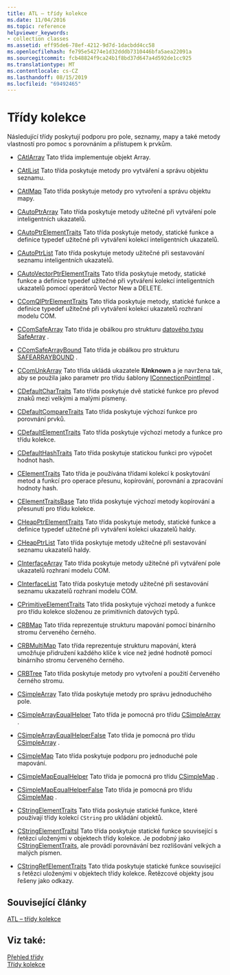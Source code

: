 ```yaml
---
title: ATL – třídy kolekce
ms.date: 11/04/2016
ms.topic: reference
helpviewer_keywords:
- collection classes
ms.assetid: eff95de6-78ef-4212-9d7d-1dacbdd4cc58
ms.openlocfilehash: fe795e54274e1d32dddb7310446bfa5aea22091a
ms.sourcegitcommit: fcb48824f9ca24b1f8bd37d647a4d592de1cc925
ms.translationtype: MT
ms.contentlocale: cs-CZ
ms.lasthandoff: 08/15/2019
ms.locfileid: "69492465"
---
```

# <a name="collection-classes"></a>Třídy kolekce

Následující třídy poskytují podporu pro pole, seznamy, mapy a také metody vlastností pro pomoc s porovnáním a přístupem k prvkům.

- [CAtlArray](../atl/reference/catlarray-class.md) Tato třída implementuje objekt Array.

- [CAtlList](../atl/reference/catllist-class.md) Tato třída poskytuje metody pro vytváření a správu objektu seznamu.

- [CAtlMap](../atl/reference/catlmap-class.md) Tato třída poskytuje metody pro vytvoření a správu objektu mapy.

- [CAutoPtrArray](../atl/reference/cautoptrarray-class.md) Tato třída poskytuje metody užitečné při vytváření pole inteligentních ukazatelů.

- [CAutoPtrElementTraits](../atl/reference/cautoptrelementtraits-class.md) Tato třída poskytuje metody, statické funkce a definice typedef užitečné při vytváření kolekcí inteligentních ukazatelů.

- [CAutoPtrList](../atl/reference/cautoptrlist-class.md) Tato třída poskytuje metody užitečné při sestavování seznamu inteligentních ukazatelů.

- [CAutoVectorPtrElementTraits](../atl/reference/cautovectorptrelementtraits-class.md) Tato třída poskytuje metody, statické funkce a definice typedef užitečné při vytváření kolekcí inteligentních ukazatelů pomocí operátorů Vector New a DELETE.

- [CComQIPtrElementTraits](../atl/reference/ccomqiptrelementtraits-class.md) Tato třída poskytuje metody, statické funkce a definice typedef užitečné při vytváření kolekcí ukazatelů rozhraní modelu COM.

- [CComSafeArray](../atl/reference/ccomsafearray-class.md) Tato třída je obálkou pro strukturu [datového typu SafeArray](/windows/win32/api/oaidl/ns-oaidl-tagsafearray) .

- [CComSafeArrayBound](../atl/reference/ccomsafearraybound-class.md) Tato třída je obálkou pro strukturu [SAFEARRAYBOUND](/windows/win32/api/oaidl/ns-oaidl-tagsafearraybound) .

- [CComUnkArray](../atl/reference/ccomunkarray-class.md) Tato třída ukládá ukazatele **IUnknown** a je navržena tak, aby se použila jako parametr pro třídu šablony [IConnectionPointImpl](../atl/reference/iconnectionpointimpl-class.md) .

- [CDefaultCharTraits](../atl/reference/cdefaultchartraits-class.md) Tato třída poskytuje dvě statické funkce pro převod znaků mezi velkými a malými písmeny.

- [CDefaultCompareTraits](../atl/reference/cdefaultcomparetraits-class.md) Tato třída poskytuje výchozí funkce pro porovnání prvků.

- [CDefaultElementTraits](../atl/reference/cdefaultelementtraits-class.md) Tato třída poskytuje výchozí metody a funkce pro třídu kolekce.

- [CDefaultHashTraits](../atl/reference/cdefaulthashtraits-class.md) Tato třída poskytuje statickou funkci pro výpočet hodnot hash.

- [CElementTraits](../atl/reference/celementtraits-class.md) Tato třída je používána třídami kolekcí k poskytování metod a funkcí pro operace přesunu, kopírování, porovnání a zpracování hodnoty hash.

- [CElementTraitsBase](../atl/reference/celementtraitsbase-class.md) Tato třída poskytuje výchozí metody kopírování a přesunutí pro třídu kolekce.

- [CHeapPtrElementTraits](../atl/reference/cheapptrelementtraits-class.md) Tato třída poskytuje metody, statické funkce a definice typedef užitečné při vytváření kolekcí ukazatelů haldy.

- [CHeapPtrList](../atl/reference/cheapptrlist-class.md) Tato třída poskytuje metody užitečné při sestavování seznamu ukazatelů haldy.

- [CInterfaceArray](../atl/reference/cinterfacearray-class.md) Tato třída poskytuje metody užitečné při vytváření pole ukazatelů rozhraní modelu COM.

- [CInterfaceList](../atl/reference/cinterfacelist-class.md) Tato třída poskytuje metody užitečné při sestavování seznamu ukazatelů rozhraní modelu COM.

- [CPrimitiveElementTraits](../atl/reference/cprimitiveelementtraits-class.md) Tato třída poskytuje výchozí metody a funkce pro třídu kolekce složenou ze primitivních datových typů.

- [CRBMap](../atl/reference/crbmap-class.md) Tato třída reprezentuje strukturu mapování pomocí binárního stromu červeného černého.

- [CRBMultiMap](../atl/reference/crbmultimap-class.md) Tato třída reprezentuje strukturu mapování, která umožňuje přidružení každého klíče k více než jedné hodnotě pomocí binárního stromu červeného černého.

- [CRBTree](../atl/reference/crbtree-class.md) Tato třída poskytuje metody pro vytvoření a použití červeného černého stromu.

- [CSimpleArray](../atl/reference/csimplearray-class.md) Tato třída poskytuje metody pro správu jednoduchého pole.

- [CSimpleArrayEqualHelper](../atl/reference/csimplearrayequalhelper-class.md) Tato třída je pomocná pro třídu [CSimpleArray](../atl/reference/csimplearray-class.md) .

- [CSimpleArrayEqualHelperFalse](../atl/reference/csimplearrayequalhelperfalse-class.md) Tato třída je pomocná pro třídu [CSimpleArray](../atl/reference/csimplearray-class.md) .

- [CSimpleMap](../atl/reference/csimplemap-class.md) Tato třída poskytuje podporu pro jednoduché pole mapování.

- [CSimpleMapEqualHelper](../atl/reference/csimplemapequalhelper-class.md) Tato třída je pomocná pro třídu [CSimpleMap](../atl/reference/csimplemap-class.md) .

- [CSimpleMapEqualHelperFalse](../atl/reference/csimplemapequalhelperfalse-class.md) Tato třída je pomocná pro třídu [CSimpleMap](../atl/reference/csimplemap-class.md) .

- [CStringElementTraits](../atl/reference/cstringelementtraits-class.md) Tato třída poskytuje statické funkce, které používají třídy kolekcí `CString` pro ukládání objektů.

- [CStringElementTraitsI](../atl/reference/cstringelementtraitsi-class.md) Tato třída poskytuje statické funkce související s řetězci uloženými v objektech třídy kolekce. Je podobný jako [CStringElementTraits](../atl/reference/cstringelementtraits-class.md), ale provádí porovnávání bez rozlišování velkých a malých písmen.

- [CStringRefElementTraits](../atl/reference/cstringrefelementtraits-class.md) Tato třída poskytuje statické funkce související s řetězci uloženými v objektech třídy kolekce. Řetězcové objekty jsou řešeny jako odkazy.

## <a name="related-articles"></a>Související články

[ATL – třídy kolekce](../atl/atl-collection-classes.md)

## <a name="see-also"></a>Viz také:

[Přehled třídy](../atl/atl-class-overview.md)<br/>
[Třídy kolekce](../atl/atl-collection-classes.md)
